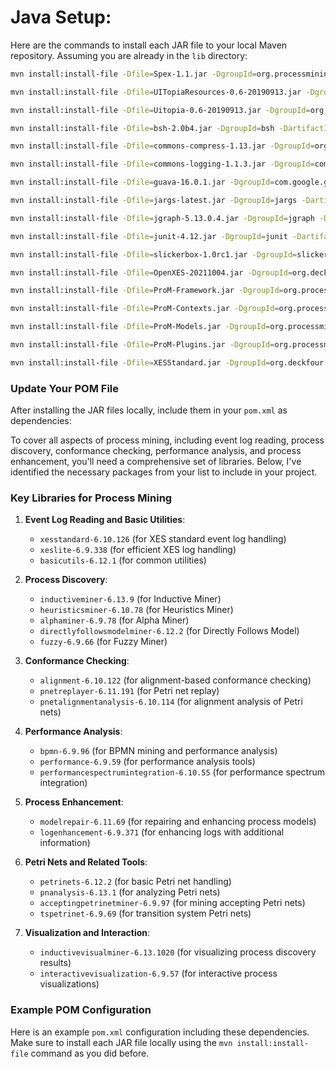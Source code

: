 # Java Setup: 
Here are the commands to install each JAR file to your local Maven repository. Assuming you are already in the `lib` directory:

```sh
mvn install:install-file -Dfile=Spex-1.1.jar -DgroupId=org.processmining -DartifactId=spex -Dversion=1.1 -Dpackaging=jar

mvn install:install-file -Dfile=UITopiaResources-0.6-20190913.jar -DgroupId=org.processmining -DartifactId=uitopia-resources -Dversion=0.6 -Dpackaging=jar

mvn install:install-file -Dfile=Uitopia-0.6-20190913.jar -DgroupId=org.processmining -DartifactId=uitopia -Dversion=0.6 -Dpackaging=jar

mvn install:install-file -Dfile=bsh-2.0b4.jar -DgroupId=bsh -DartifactId=bsh -Dversion=2.0b4 -Dpackaging=jar

mvn install:install-file -Dfile=commons-compress-1.13.jar -DgroupId=org.apache.commons -DartifactId=commons-compress -Dversion=1.13 -Dpackaging=jar

mvn install:install-file -Dfile=commons-logging-1.1.3.jar -DgroupId=commons-logging -DartifactId=commons-logging -Dversion=1.1.3 -Dpackaging=jar

mvn install:install-file -Dfile=guava-16.0.1.jar -DgroupId=com.google.guava -DartifactId=guava -Dversion=16.0.1 -Dpackaging=jar

mvn install:install-file -Dfile=jargs-latest.jar -DgroupId=jargs -DartifactId=jargs -Dversion=latest -Dpackaging=jar

mvn install:install-file -Dfile=jgraph-5.13.0.4.jar -DgroupId=jgraph -DartifactId=jgraph -Dversion=5.13.0.4 -Dpackaging=jar

mvn install:install-file -Dfile=junit-4.12.jar -DgroupId=junit -DartifactId=junit -Dversion=4.12 -Dpackaging=jar

mvn install:install-file -Dfile=slickerbox-1.0rc1.jar -DgroupId=slickerbox -DartifactId=slickerbox -Dversion=1.0rc1 -Dpackaging=jar

mvn install:install-file -Dfile=OpenXES-20211004.jar -DgroupId=org.deckfour -DartifactId=openxes -Dversion=20211004 -Dpackaging=jar

mvn install:install-file -Dfile=ProM-Framework.jar -DgroupId=org.processmining -DartifactId=prom-framework -Dversion=6.13 -Dpackaging=jar

mvn install:install-file -Dfile=ProM-Contexts.jar -DgroupId=org.processmining -DartifactId=prom-contexts -Dversion=6.13 -Dpackaging=jar

mvn install:install-file -Dfile=ProM-Models.jar -DgroupId=org.processmining -DartifactId=prom-models -Dversion=6.13 -Dpackaging=jar

mvn install:install-file -Dfile=ProM-Plugins.jar -DgroupId=org.processmining -DartifactId=prom-plugins -Dversion=6.13 -Dpackaging=jar

mvn install:install-file -Dfile=XESStandard.jar -DgroupId=org.deckfour -DartifactId=xes-standard -Dversion=20211004 -Dpackaging=jar
```

### Update Your POM File

After installing the JAR files locally, include them in your `pom.xml` as dependencies:


To cover all aspects of process mining, including event log reading, process discovery, conformance checking, performance analysis, and process enhancement, you'll need a comprehensive set of libraries. Below, I've identified the necessary packages from your list to include in your project. 

### Key Libraries for Process Mining

1. **Event Log Reading and Basic Utilities**:
   - `xesstandard-6.10.126` (for XES standard event log handling)
   - `xeslite-6.9.338` (for efficient XES log handling)
   - `basicutils-6.12.1` (for common utilities)

2. **Process Discovery**:
   - `inductiveminer-6.13.9` (for Inductive Miner)
   - `heuristicsminer-6.10.78` (for Heuristics Miner)
   - `alphaminer-6.9.78` (for Alpha Miner)
   - `directlyfollowsmodelminer-6.12.2` (for Directly Follows Model)
   - `fuzzy-6.9.66` (for Fuzzy Miner)

3. **Conformance Checking**:
   - `alignment-6.10.122` (for alignment-based conformance checking)
   - `pnetreplayer-6.11.191` (for Petri net replay)
   - `pnetalignmentanalysis-6.10.114` (for alignment analysis of Petri nets)

4. **Performance Analysis**:
   - `bpmn-6.9.96` (for BPMN mining and performance analysis)
   - `performance-6.9.59` (for performance analysis tools)
   - `performancespectrumintegration-6.10.55` (for performance spectrum integration)

5. **Process Enhancement**:
   - `modelrepair-6.11.69` (for repairing and enhancing process models)
   - `logenhancement-6.9.371` (for enhancing logs with additional information)

6. **Petri Nets and Related Tools**:
   - `petrinets-6.12.2` (for basic Petri net handling)
   - `pnanalysis-6.13.1` (for analyzing Petri nets)
   - `acceptingpetrinetminer-6.9.97` (for mining accepting Petri nets)
   - `tspetrinet-6.9.69` (for transition system Petri nets)

7. **Visualization and Interaction**:
   - `inductivevisualminer-6.13.1020` (for visualizing process discovery results)
   - `interactivevisualization-6.9.57` (for interactive process visualizations)

### Example POM Configuration

Here is an example `pom.xml` configuration including these dependencies. Make sure to install each JAR file locally using the `mvn install:install-file` command as you did before.


